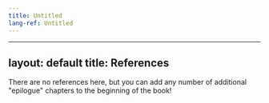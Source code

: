 ```yaml
---
title: Untitled
lang-ref: Untitled
---
```


---
layout: default
title: References
---

There are no references here, but 
you can add any number of additional "epilogue" chapters to the beginning of the book!

